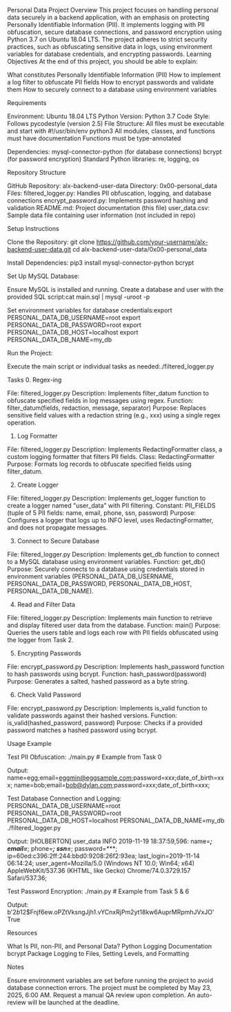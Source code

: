 Personal Data Project
Overview
This project focuses on handling personal data securely in a backend application, with an emphasis on protecting Personally Identifiable Information (PII). It implements logging with PII obfuscation, secure database connections, and password encryption using Python 3.7 on Ubuntu 18.04 LTS. The project adheres to strict security practices, such as obfuscating sensitive data in logs, using environment variables for database credentials, and encrypting passwords.
Learning Objectives
At the end of this project, you should be able to explain:

What constitutes Personally Identifiable Information (PII)
How to implement a log filter to obfuscate PII fields
How to encrypt passwords and validate them
How to securely connect to a database using environment variables

Requirements

Environment: Ubuntu 18.04 LTS
Python Version: Python 3.7
Code Style: Follows pycodestyle (version 2.5)
File Structure:
All files must be executable and start with #!/usr/bin/env python3
All modules, classes, and functions must have documentation
Functions must be type-annotated


Dependencies:
mysql-connector-python (for database connections)
bcrypt (for password encryption)
Standard Python libraries: re, logging, os



Repository Structure

GitHub Repository: alx-backend-user-data
Directory: 0x00-personal_data
Files:
filtered_logger.py: Handles PII obfuscation, logging, and database connections
encrypt_password.py: Implements password hashing and validation
README.md: Project documentation (this file)
user_data.csv: Sample data file containing user information (not included in repo)



Setup Instructions

Clone the Repository:
git clone https://github.com/your-username/alx-backend-user-data.git
cd alx-backend-user-data/0x00-personal_data


Install Dependencies:
pip3 install mysql-connector-python bcrypt


Set Up MySQL Database:

Ensure MySQL is installed and running.
Create a database and user with the provided SQL script:cat main.sql | mysql -uroot -p


Set environment variables for database credentials:export PERSONAL_DATA_DB_USERNAME=root
export PERSONAL_DATA_DB_PASSWORD=root
export PERSONAL_DATA_DB_HOST=localhost
export PERSONAL_DATA_DB_NAME=my_db




Run the Project:

Execute the main script or individual tasks as needed:./filtered_logger.py





Tasks
0. Regex-ing

File: filtered_logger.py
Description: Implements filter_datum function to obfuscate specified fields in log messages using regex.
Function: filter_datum(fields, redaction, message, separator)
Purpose: Replaces sensitive field values with a redaction string (e.g., xxx) using a single regex operation.

1. Log Formatter

File: filtered_logger.py
Description: Implements RedactingFormatter class, a custom logging formatter that filters PII fields.
Class: RedactingFormatter
Purpose: Formats log records to obfuscate specified fields using filter_datum.

2. Create Logger

File: filtered_logger.py
Description: Implements get_logger function to create a logger named "user_data" with PII filtering.
Constant: PII_FIELDS (tuple of 5 PII fields: name, email, phone, ssn, password)
Purpose: Configures a logger that logs up to INFO level, uses RedactingFormatter, and does not propagate messages.

3. Connect to Secure Database

File: filtered_logger.py
Description: Implements get_db function to connect to a MySQL database using environment variables.
Function: get_db()
Purpose: Securely connects to a database using credentials stored in environment variables (PERSONAL_DATA_DB_USERNAME, PERSONAL_DATA_DB_PASSWORD, PERSONAL_DATA_DB_HOST, PERSONAL_DATA_DB_NAME).

4. Read and Filter Data

File: filtered_logger.py
Description: Implements main function to retrieve and display filtered user data from the database.
Function: main()
Purpose: Queries the users table and logs each row with PII fields obfuscated using the logger from Task 2.

5. Encrypting Passwords

File: encrypt_password.py
Description: Implements hash_password function to hash passwords using bcrypt.
Function: hash_password(password)
Purpose: Generates a salted, hashed password as a byte string.

6. Check Valid Password

File: encrypt_password.py
Description: Implements is_valid function to validate passwords against their hashed versions.
Function: is_valid(hashed_password, password)
Purpose: Checks if a provided password matches a hashed password using bcrypt.

Usage Example

Test PII Obfuscation:
./main.py  # Example from Task 0

Output:
name=egg;email=eggmin@eggsample.com;password=xxx;date_of_birth=xxx;
name=bob;email=bob@dylan.com;password=xxx;date_of_birth=xxx;


Test Database Connection and Logging:
PERSONAL_DATA_DB_USERNAME=root PERSONAL_DATA_DB_PASSWORD=root PERSONAL_DATA_DB_HOST=localhost PERSONAL_DATA_DB_NAME=my_db ./filtered_logger.py

Output:
[HOLBERTON] user_data INFO 2019-11-19 18:37:59,596: name=***; email=***; phone=***; ssn=***; password=***; ip=60ed:c396:2ff:244:bbd0:9208:26f2:93ea; last_login=2019-11-14 06:14:24; user_agent=Mozilla/5.0 (Windows NT 10.0; Win64; x64) AppleWebKit/537.36 (KHTML, like Gecko) Chrome/74.0.3729.157 Safari/537.36;


Test Password Encryption:
./main.py  # Example from Task 5 & 6

Output:
b'$2b$12$Fnjf6ew.oPZtVksngJjh1.vYCnxRjPm2yt18kw6AuprMRpmhJVxJO'
True



Resources

What Is PII, non-PII, and Personal Data?
Python Logging Documentation
bcrypt Package
Logging to Files, Setting Levels, and Formatting

Notes

Ensure environment variables are set before running the project to avoid database connection errors.
The project must be completed by May 23, 2025, 6:00 AM.
Request a manual QA review upon completion.
An auto-review will be launched at the deadline.

